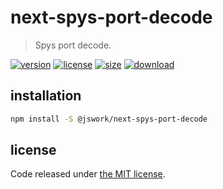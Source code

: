 # next-spys-port-decode
> Spys port decode.

[![version][version-image]][version-url]
[![license][license-image]][license-url]
[![size][size-image]][size-url]
[![download][download-image]][download-url]

## installation
```bash
npm install -S @jswork/next-spys-port-decode
```

## license
Code released under [the MIT license](https://github.com/afeiship/next-spys-port-decode/blob/master/LICENSE.txt).

[version-image]: https://img.shields.io/npm/v/@jswork/next-spys-port-decode
[version-url]: https://npmjs.org/package/@jswork/next-spys-port-decode

[license-image]: https://img.shields.io/npm/l/@jswork/next-spys-port-decode
[license-url]: https://github.com/afeiship/next-spys-port-decode/blob/master/LICENSE.txt

[size-image]: https://img.shields.io/bundlephobia/minzip/@jswork/next-spys-port-decode
[size-url]: https://github.com/afeiship/next-spys-port-decode/blob/master/dist/next-spys-port-decode.min.js

[download-image]: https://img.shields.io/npm/dm/@jswork/next-spys-port-decode
[download-url]: https://www.npmjs.com/package/@jswork/next-spys-port-decode
